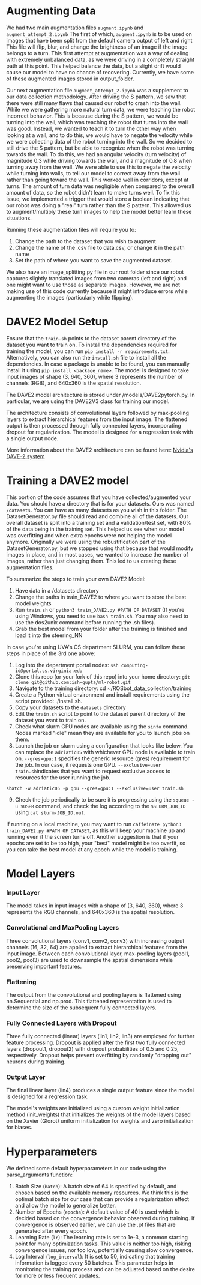 


# Augmenting Data
We had two main augmentation files  ``augment.ipynb`` and ``augment_attempt_2.ipynb`` 
The first of which, ``augment.ipynb`` is to be used on images that have been split from the default camera output of left and right
This file will flip, blur, and change the brightness of an image if the image belongs to a turn. This first attempt at augmentation was 
a way of dealing with extremely unbalanced data, as we were driving in a completely straight path at this point. This helped balance the data, 
but a slight drift would cause our model to have no chance of recovering. Currently, we have some of these augmented images stored in output_folder.

Our next augmentation file ``augment_attempt_2.ipynb`` was a supplement to our data collection methodology. After driving the S pattern, we saw that there were 
still many flaws that caused our robot to crash into the wall. While we were gathering more natural turn data, we were teaching the robot incorrect behavior. This is because during the S pattern, we would be turning into the wall, which was teaching the robot that turns into the wall was good. Instead, we wanted to teach it to turn the other way when looking at a wall, and to do this, we would have to negate the velocity while we were collecting data of the robot turning into the wall. So we decided to still drive the S pattern, but be able to recognize when the robot was turning towards the wall. To do this, we had an angular velocity (turn velocity) of magnitude 0.3 while driving towards the wall, and a magnitude of 0.8 when turning away from the wall. We were able to use this to negate the velocity while turning into walls, to tell our model to correct away from the wall rather than going toward the wall. This worked well in corridors, except at turns. The amount of turn data was negligible when compared to the overall amount of data, so the robot didn't learn to make turns well. To fix this issue, we implemented a trigger that would store a boolean indicating that our robot was doing a "real" turn rather than the S pattern. This allowed us to augment/multiply these turn images to help the model better learn these situations. 

Running these augmentation files will require you to:
1. Change the path to the dataset that you wish to augment
2. Change the name of the .csv file to data.csv, or change it in the path name
3. Set the path of where you want to save the augmented dataset. 

We also have an image_splitting.py file in our root folder since our robot captures slightly translated images from two cameras (left and right) and one might want to use those as separate images. However, we are not making use of this code currently because it might introduce errors while augmenting the images (particularly while flipping).

# DAVE2 Model Setup
Ensure that the ``train.sh`` points to the dataset parent directory of the dataset you want to train on. 
To install the dependencies required for training the model, you can run ``pip install -r requirements.txt``. Alternatively, you can also run the ``install.sh`` file to install all the dependencies. In case a package is unable to be found, you can manually install it using ``pip install <package_name>``. The model is designed to take input images of shape (3, 640, 360), where 3 represents the number of channels (RGB), and 640x360 is the spatial resolution.

The DAVE2 model architecture is stored under /models/DAVE2pytorch.py. In particular, we are using the DAVE2V3 class for training our model.  

The architecture consists of convolutional layers followed by max-pooling layers to extract hierarchical features from the input image. The flattened output is then processed through fully connected layers, incorporating dropout for regularization. The model is designed for a regression task with a single output node.

More information about the DAVE2 architecture can be found here: [Nvidia's DAVE-2 system](https://arxiv.org/pdf/1604.07316v1.pdf)

# Training a DAVE2 model
This portion of the code assumes that you have collected/augmented your data. You should have a directory that is for your datasets. Ours was named ``/datasets``. You can have as many datasets as you wish in this folder. The DatasetGenerator.py file should read and combine all of the datasets. Our overall dataset is split into a training set and a validation/test set, with 80% of the data being in the training set. This helped us see when our model was overfitting and when extra epochs were not helping the model anymore. Originally we were using the robustification part of the DatasetGenerator.py, but we stopped using that because that would modify images in place, and in most cases, we wanted to increase the number of images, rather than just changing them. This led to us creating these augmentation files. 

To summarize the steps to train your own DAVE2 Model:
1. Have data in a /datasets directory
2. Change the paths in train_DAVE2 to where you want to store the best model weights
3. Run ``train.sh`` or ``python3 train_DAVE2.py #PATH OF DATASET`` (If you're using Windows, you need to use ``bash train.sh``. You may also need to use the dos2unix command before running the .sh files).
4. Grab the best model from your folder after the training is finished and load it into the steering_NN

In case you're using UVA's CS department SLURM, you can follow these steps in place of the 3rd one above:
1. Log into the department portal nodes: ``ssh computing-id@portal.cs.virginia.edu``
2. Clone this repo (or your fork of this repo) into your home directory: ``git clone git@github.com:ish-gupta/ml-robot.git``
3. Navigate to the training directory: cd ~/ROSbot_data_collection/training
4. Create a Python virtual environment and install requirements using the script provided: ./install.sh.
5. Copy your datasets to the ``datasets`` directory
6. Edit the ``train.sh`` script to point to the dataset parent directory of the dataset you want to train on.
7. Check what slurm GPU nodes are available using the ``sinfo`` command. Nodes marked "idle" mean they are available for you to launch jobs on them.
8. Launch the job on slurm using a configuration that looks like below. You can replace the ``adriatic05`` with whichever GPU node is available to train on. ``--gres=gpu:1`` specifies the generic resource (gres) requirement for the job. In our case, it requests one GPU. ``--exclusive=user train.sh``indicates that you want to request exclusive access to resources for the user running the job.

```
sbatch -w adriatic05 -p gpu --gres=gpu:1 --exclusive=user train.sh
```
 
9. Check the job periodically to be sure it is progressing using the ``squeue -u $USER`` command, and check the log according to the ``$SLURM_JOB_ID`` using ``cat slurm-JOB_ID.out``.


If running on a local machine, you may want to run ``caffeinate python3 train_DAVE2.py #PATH OF DATASET``, as this will keep your machine up and running even if the screen turns off. Another suggestion is that if your epochs are set to be too high, your "best" model might be too overfit, so you can take the best model at any epoch while the model is training. 

# Model Layers

### Input Layer
The model takes in input images with a shape of (3, 640, 360), where 3 represents the RGB channels, and 640x360 is the spatial resolution.

### Convolutional and MaxPooling Layers
Three convolutional layers (conv1, conv2, conv3) with increasing output channels (16, 32, 64) are applied to extract hierarchical features from the input image. Between each convolutional layer, max-pooling layers (pool1, pool2, pool3) are used to downsample the spatial dimensions while preserving important features.

### Flattening
The output from the convolutional and pooling layers is flattened using nn.Sequential and np.prod. This flattened representation is used to determine the size of the subsequent fully connected layers.

### Fully Connected Layers with Dropout
Three fully connected (linear) layers (lin1, lin2, lin3) are employed for further feature processing. Dropout is applied after the first two fully connected layers (dropout1, dropout2) with dropout probabilities of 0.5 and 0.25, respectively. Dropout helps prevent overfitting by randomly "dropping out" neurons during training.

### Output Layer
The final linear layer (lin4) produces a single output feature since the model is designed for a regression task.

The model's weights are initialized using a custom weight initialization method (init_weights) that initializes the weights of the model layers based on the Xavier (Glorot) uniform initialization for weights and zero initialization for biases.

# Hyperparameters
We defined some default hyperparameters in our code using the parse_arguments function:
1. Batch Size (``batch``): A batch size of 64 is specified by default, and chosen based on the available memory resources. We think this is the optimal batch size for our case that can provide a regularization effect and allow the model to generalize better.
2. Number of Epochs (``epochs``): A default value of 40 is used which is decided based on the convergence behavior observed during training. If convergence is observed earlier, we can use the .pt files that are generated after every epoch.
3. Learning Rate (``lr``): The learning rate is set to 1e-3, a common starting point for many optimization tasks. This value is neither too high, risking convergence issues, nor too low, potentially causing slow convergence.
4. Log Interval (``log_interval``): It is set to 50, indicating that training information is logged every 50 batches. This parameter helps in monitoring the training process and can be adjusted based on the desire for more or less frequent updates.

